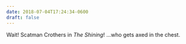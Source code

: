 ```yaml
---
date: 2018-07-04T17:24:34-0600
draft: false
---
```




Wait! Scatman Crothers in _The Shining_! …who gets axed in the chest.



